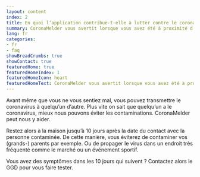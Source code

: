 ```yaml
---
layout: content
index: 2
title: En quoi l’application contribue-t-elle à lutter contre le coronavirus ?
summary: CoronaMelder vous avertit lorsque vous avez été à proximité d’une personne qui a le coronavirus.
lang: fr
categories:
- fr
- faq
showBreadCrumbs: true
showContact: true
featuredHome: true
featuredHomeIndex: 1
featuredHomeIcon: heart
featuredHomeText: CoronaMelder vous avertit lorsque vous avez été à proximité d’une personne qui a le coronavirus.
---
```


Avant même que vous ne vous sentiez mal, vous pouvez transmettre le coronavirus à quelqu’un d’autre. Plus vite on sait que quelqu’un a le coronavirus, mieux nous pouvons éviter les contaminations. CoronaMelder peut nous y aider. 

Restez alors à la maison jusqu’à 10 jours après la date du contact avec la personne contaminée. De cette manière, vous éviterez de contaminer vos (grands-) parents par exemple. Ou de propager le virus dans un endroit très fréquenté comme le marché ou un événement sportif. 

Vous avez des symptômes dans les 10 jours qui suivent ?
Contactez alors le GGD pour vous faire tester.
